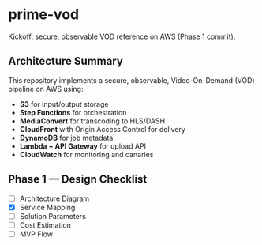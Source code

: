 # prime-vod
Kickoff: secure, observable VOD reference on AWS (Phase 1 commit).

## Architecture Summary
This repository implements a secure, observable, Video-On-Demand (VOD) pipeline on AWS using:
- **S3** for input/output storage
- **Step Functions** for orchestration
- **MediaConvert** for transcoding to HLS/DASH
- **CloudFront** with Origin Access Control for delivery
- **DynamoDB** for job metadata
- **Lambda + API Gateway** for upload API
- **CloudWatch** for monitoring and canaries

## Phase 1 — Design Checklist
- [ ] Architecture Diagram
- [x] Service Mapping
- [ ] Solution Parameters
- [ ] Cost Estimation
- [ ] MVP Flow
